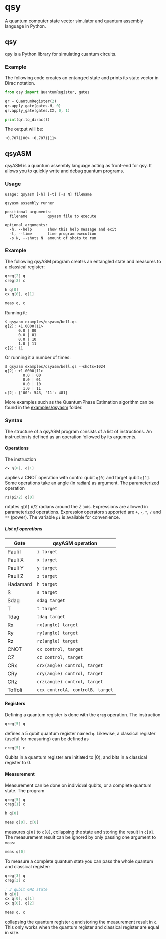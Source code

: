 # qsy
A quantum computer state vector simulator and quantum assembly language in
Python.

## qsy
qsy is a Python library for simulating quantum circuits.

### Example
The following code creates an entangled state and prints its state vector in
Dirac notation.
```python
from qsy import QuantumRegister, gates

qr = QuantumRegister(2)
qr.apply_gate(gates.H, 0)
qr.apply_gate(gates.CX, 0, 1)

print(qr.to_dirac())
```
The output will be:
```
+0.7071|00> +0.7071|11>
```

## qsyASM
qsyASM is a quantum assembly language acting as front-end for qsy. It allows
you to quickly write and debug quantum programs.


### Usage
```
usage: qsyasm [-h] [-t] [-s N] filename

qsyasm assembly runner

positional arguments:
  filename         qsyasm file to execute

optional arguments:
  -h, --help       show this help message and exit
  -t, --time       time program execution
  -s N, --shots N  amount of shots to run
```

### Example
The following qsyASM program creates an entangled state and measures to a
classical register:
```asm
qreg[2] q
creg[2] c

h q[0]
cx q[0], q[1]

meas q, c
```
Running it:
```
$ qsyasm examples/qsyasm/bell.qs
q[2]: +1.0000|11>
      0.0 | 00
      0.0 | 01
      0.0 | 10
      1.0 | 11
c[2]: 11
```
Or running it a number of times:
```
$ qsyasm examples/qsyasm/bell.qs --shots=1024
q[2]: +1.0000|11>
        0.0 | 00
        0.0 | 01
        0.0 | 10
        1.0 | 11
c[2]: {'00': 543, '11': 481}
```
More examples such as the Quantum Phase Estimation algorithm can be found in the
[examples/qsyasm](examples/qsyasm) folder.

### Syntax
The structure of a qsyASM program consists of a list of instructions. An
instruction is defined as an operation followed by its arguments.

#### Operations
The instruction
```asm
cx q[0], q[1]
```
applies a CNOT operation with control qubit `q[0]` and target qubit `q[1]`.
Some operations take an angle (in radian) as argument. The parameterized operation
```asm
rz(pi/2) q[0]
```
rotates `q[0]` π/2 radians around the Z axis. Expressions are allowed in
parameterized operations. Expression operators supported are `+`, `-`, `*`, `/`
and `**` (power). The variable `pi` is available for convenience.

##### List of operations
| Gate     |  qsyASM operation                |
|----------|----------------------------------|
| Pauli I  | `i target`                       |
| Pauli X  | `x target`                       |
| Pauli Y  | `y target`                       |
| Pauli Z  | `z target`                       |
| Hadamard | `h target`                       |
| S        | `s target`                       |
| Sdag     | `sdag target`                    |
| T        | `t target`                       |
| Tdag     | `tdag target`                    |
| Rx       | `rx(angle) target`               |
| Ry       | `ry(angle) target`               |
| Rz       | `rz(angle) target`               |
| CNOT     | `cx control, target`             |
| CZ       | `cz control, target`             |
| CRx      | `crx(angle) control, target`     |
| CRy      | `cry(angle) control, target`     |
| CRz      | `crz(angle) control, target`     |
| Toffoli  | `ccx controlA, controlB, target` |

#### Registers
Defining a quantum register is done with the `qreg` operation. The instruction
```asm
qreg[5] q
```
defines a 5 qubit quantum register named `q`. Likewise, a classical register (useful for measuring) can be defined as
```asm
creg[5] c
```
Qubits in a quantum register are initiated to |0⟩, and bits in a classical register to 0.

#### Measurement
Measurement can be done on individual qubits, or a complete quantum state. The program
```asm
qreg[5] q
creg[1] c

h q[0]

meas q[0], c[0]
```
measures `q[0]` to `c[0]`, collapsing the state and storing the result in `c[0]`. The measurement result can be ignored by only passing one argument to `meas`:
```asm
meas q[0]
```

To measure a complete quantum state you can pass the whole quantum and classical register:
```asm
qreg[3] q
creg[3] c

; 3 qubit GHZ state
h q[0]
cx q[0], q[1]
cx q[0], q[2]

meas q, c
```
collapsing the quantum register `q` and storing the measurement result in `c`. This only works when the quantum register and classical register are equal in size.
